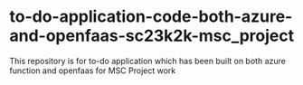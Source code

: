 # to-do-application-code-both-azure-and-openfaas-sc23k2k-msc_project
This repository is for to-do application which has been built on both azure function and openfaas for MSC Project work
